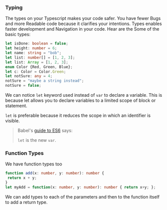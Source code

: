 ### Typing

The types on your Typescript makes your code safer. You have fewer Bugs and more Readable code because it clarifies your intentions. Types enables faster development and Navigation in your code. Hear are the Some of the basic types:

```ts
let isDone: boolean = false;
let height: number = 6;
let name: string = "bob";
let list: number[] = [1, 2, 3];
let list: Array = [1, 2, 3];
enum Color {Red, Green, Blue};
let c: Color = Color.Green;
let notSure: any = 4;
notSure = "maybe a string instead";
notSure = false;
```

We can notice `let` keyword used instead of `var` to declare a variable. This is because let allows you to declare variables to a limited scope of block or statement.

`let` is preferable because it reduces the scope in which an identifier is visible.

> Babel's [guide to ES6](https://babeljs.io/docs/learn-es6/#let-const) says:
>
> `let` is the new `var`.

### Function Types

We have function types too

```ts
function add(x: number, y: number): number {
 return x + y;
}
let myAdd = function(x: number, y: number): number { return x+y; };
```

We can add types to each of the parameters and then to the function itself to add a return type.


